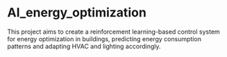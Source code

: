 # AI_energy_optimization
This project aims to create a reinforcement learning-based control system for energy optimization in buildings, predicting energy consumption patterns and adapting HVAC and lighting accordingly.
